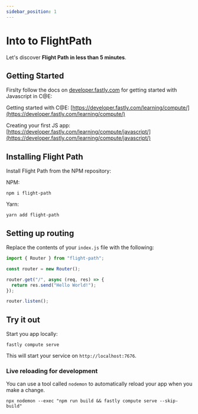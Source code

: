 ```yaml
---
sidebar_position: 1
---
```


# Into to FlightPath

Let's discover **Flight Path in less than 5 minutes**.

## Getting Started

Firslty follow the docs on [developer.fastly.com](https://developer.fastly.com) for getting started with Javascript in C@E:

Getting started with C@E: [https://developer.fastly.com/learning/compute/](https://developer.fastly.com/learning/compute/)

Creating your first JS app: [https://developer.fastly.com/learning/compute/javascript/](https://developer.fastly.com/learning/compute/javascript/)

## Installing Flight Path

Install Flight Path from the NPM repository:

NPM:

```shell
npm i flight-path
```

Yarn:

```shell
yarn add flight-path
```

## Setting up routing

Replace the contents of your `index.js` file with the following:

```javascript
import { Router } from "flight-path";

const router = new Router();

router.get("/", async (req, res) => {
  return res.send("Hello World!");
});

router.listen();
```

## Try it out

Start you app locally:

```shell
fastly compute serve
```

This will start your service on `http://localhost:7676`.

### Live reloading for development

You can use a tool called `nodemon` to automatically reload your app when you make a change.

```shell
npx nodemon --exec "npm run build && fastly compute serve --skip-build"
```
